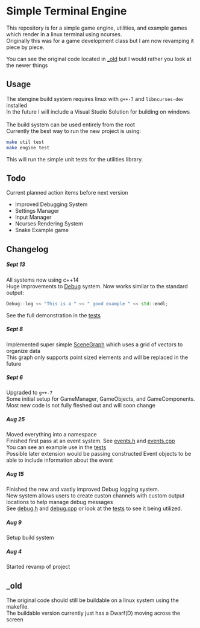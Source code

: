 # Simple Terminal Engine

This repository is for a simple game engine, utilities, and example games which render in a linux terminal using ncurses. <br>
Originally this was for a game development class but I am now revamping it piece by piece. <br>
<!-- [SimpleINI Header](./include/simpleini/simpleini.h) is borrowed from Brodie Thiesfield and the original project can be found [here](https://github.com/brofield/simpleini). <br> -->
You can see the original code located in [\_old](./_old) but I would rather you look at the newer things <br>

## Usage
The stengine build system requires linux with `g++-7` and `libncurses-dev` installed <br>
In the future I will include a Visual Studio Solution for building on windows <br>
<br>
The build system can be used entirely from the root<br>
Currently the best way to run the new project is using:
```bash
make util test
make engine test
```
This will run the simple unit tests for the utilities library.

## Todo
Current planned action items before next version

- Improved Debugging System
- Settings Manager
- Input Manager
- Ncurses Rendering System
- Snake Example game

## Changelog

##### Sept 13
All systems now using c++14 <br>
Huge improvements to [Debug](./stutil/include/stutil/debug.h) system. Now works similar to the standard output:
```cpp
Debug::log << "This is a " << " good example " << std::endl;
```
See the full demonstration in the [tests](./stutil/test.cpp)

##### Sept 8
Implemented super simple [SceneGraph](./stengine/include/stengine/fixedgrid.h) which uses a grid of vectors to organize data <br>
This graph only supports point sized elements and will be replaced in the future <br>

##### Sept 6
Upgraded to `g++-7`<br>
Some initial setup for GameManager, GameObjects, and GameComponents. <br>
Most new code is not fully fleshed out and will soon change <br>

##### Aug 25
Moved everything into a namespace <br>
Finished first pass at an event system. See [events.h](./stutil/include/stutil/events.h) and [events.cpp](./stutil/src/events.cpp) <br>
You can see an example use in the [tests](./stutil/test.cpp) <br>
Possible later extension would be passing constructed Event objects to be able to include information about the event <br>

##### Aug 15
Finished the new and vastly improved Debug logging system. <br>
New system allows users to create custon channels with custom output locations to help manage debug messages <br>
See [debug.h](./stutil/include/stutil/debug.h) and [debug.cpp](./stutil/src/debug.cpp) or look at the [tests](./stutil/test.cpp) to see it being utilized.

##### Aug 9
Setup build system

##### Aug 4
Started revamp of project

## _old
The original code should still be buildable on a linux system using the makefile. <br>
The buildable version currently just has a Dwarf(D) moving across the screen
